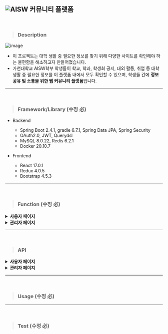 ## ![AISW](https://github.com/JunHeon-Ch/AISW_Web_Community/blob/main/readme/logo.PNG) 커뮤니티 플랫폼

</br>

> ### Description

![image](https://user-images.githubusercontent.com/37904738/133571234-f5c7ed9a-9364-468d-9295-fac4a66529ab.png)

- 이 프로젝트는 대학 생활 중 필요한 정보를 찾기 위해 다양한 사이트를 확인해야 하는 불편함을 해소하고자 만들어졌습니다.
- 가천대학교 AISW학부 학생들이 학교, 학과, 학생회 공지, 대외 활동, 취업 등 대학 생활 중 필요한 정보를 이 플랫폼 내에서 모두 확인할 수 있으며, 학생들 간에 **정보 공유 및 소통을 위한 웹 커뮤니티 플랫폼**입니다.

---

</br>

> ### Framework/Library (수정 必)

- Backend
    - Spring Boot 2.4.1, gradle 6.7.1, Spring Data JPA, Spring Security
    - OAuth2.0, JWT, Querydsl
    - MySQL 8.0.22, Redis 6.2.1
    - Docker 20.10.7

- Frontend
    - React 17.0.1
    - Redux 4.0.5
    - Bootstrap 4.5.3

---

</br>

> ### Function (수정 必)
<details>
  <summary><b>사용자 페이지</b></summary>
  
- 메인페이지: 배너, 사이트, 공지사항, 게시판 목록을 확인할 수 있습니다.
   
- 사용자 관리
    
   - 회원가입: 구글, 가천대학교 계정으로 회원가입 가능합니다.

   - 로그인: 구글 계정으로 로그인할 시 접근 제한되는 서비스가 있습니다.

   - 회원 정보 수정

   - 회원 탈퇴
    
   - 댓글/좋아요 알림
      - 댓글과 대댓글, 게시물과 댓글에 대한 좋아요 알림을 확인할 수 있습니다.
      - 읽지 않은 알림을 확인할 수 있습니다.

- 공지사항(학교 / 학과 / 학생회)
    
   - 공지사항 목록 조회
    
   - 게시물 키워드 검색(제목, 작성자, 작성자+내용)

   - 게시물 작성
    
   - 게시물 조회
    
   - 게시물 수정
    
   - 게시물 삭제
    
- 게시판(자유 / 질문 / 취업)
    
   - 게시판 목록 조회

   - 게시물 키워드 검색(제목, 작성자, 작성자+내용)
    
   - 게시물 작성
    
   - 게시물 조회
    
   - 게시물 수정
    
   - 게시물 삭제
    
   - 댓글 작성
   
   - 게시물/댓글 좋아요
    
- FAQ
    
   - FAQ 목록 조회 
    
</details>
<details>
  <summary><b>관리자 페이지</b></summary>
    
- FAQ 관리
    
   - FAQ 등록
    
   - FAQ 수정
   
   - FAQ 삭제
    
- 배너 관리
    
   - 배너 등록
   
   - 배너 목록 조회
    
   - 배너 수정
   
   - 배너 삭제
   
- 유용한 사이트 관리
    
   - 카테고리 등록
    
   - 카테고리 수정
    
   - 카테고리 삭제
    
   - 사이트 등록
    
   - 사이트 목록 조회
    
   - 사이트 수정
    
   - 사이트 삭제

- 사용자 권한 관리
    
   - 사용자 목록 조회
    
   - 사용자 권한 수정
    
</details>

---

</br>

> ### API

<details>
  <summary><b>사용자 페이지</b></summary>
  
- HomeController (메인)
   - 로그인한 사용자 홈: GET /auth/home
   - 로그인하지 않은 사용자 홈: GET /home

- UserController (사용자)
   - 회원 가입 API: POST /user/signup
   - 로그인 API: POST /login
   - 회원 탈퇴: DELETE /auth/user
   - 정보 수정: PUT /auth/user
   - Refresh token 재발급: GET /auth/refresh
   - 알림
      - 전체 알림 조회: GET /auth/alert
      - 알림 조회: GET /auth/alert/{id}

- BulletinController (통합)
   - 통합 검색(제목): GET /bulletin/search/title
   - 통합 검색(작성자): GET /bulletin/search/writer
   - 통합 검색(제목+내용): GET /bulletin/search/title&content
   
   - FileController (첨부파일)
      - 파일 다운로드: GET /file/download/{fileName}
  
   - NoticeController (공지사항)
       - 공지사항 목록 조회: GET /notice/main
       - 공지사항 검색(제목): GET /notice/search/title
       - 공지사항 검색(작성자): GET /notice/search/writer
       - 공지사항 검색(제목+내용): GET /notice/search/title&content

       - UniversityController (학교 공지사항)
          - 학교 공지사항 작성: POST /auth-admin/notice/university
          - 학교 공지사항 작성(첨부파일 포함): POST /auth-admin/notice/university/upload
          - 학교 공지사항 수정: PUT /auth-admin/notice/university
          - 학교 공지사항 수정(첨부파일 포함): PUT /auth-admin/notice/university/upload
          - 학교 공지사항 삭제: DELETE /auth-admin/notice/university/{id}
          - 학교 공지사항 목록 조회: GET /notice/university
          - 학교 공지사항 조회: GET /auth/notice/university/{id}
          - 학교 공지사항 검색(제목): GET /notice/university/search/title
          - 학교 공지사항 검색(작성자): GET /notice/university/search/writer
          - 학교 공지사항 검색(제목+내용): GET /notice/university/search/title&content
       
       - DepartmentController (학과 공지사항)
          - 학과 공지사항 작성: POST /auth-admin/notice/department
          - 학과 공지사항 작성(첨부파일 포함): POST /auth-admin/notice/department/upload
          - 학과 공지사항 수정: PUT /auth-admin/notice/department
          - 학과 공지사항 수정(첨부파일 포함): PUT /auth-admin/notice/department/upload
          - 학과 공지사항 삭제: DELETE /auth-admin/notice/department/{id}
          - 학과 공지사항 목록 조회: GET /notice/department
          - 학과 공지사항 조회: GET /auth-student/notice/department/{id}
          - 학과 공지사항 검색(제목): GET /notice/department/search/title
          - 학과 공지사항 검색(작성자): GET /notice/department/search/writer
          - 학과 공지사항 검색(제목+내용): GET /notice/department/search/title&content

       - CouncilController (학생회 공지사항)
          - 학생회 공지사항 작성: POST /auth-council/notice/council
          - 학생회 공지사항 작성(첨부파일 포함): POST /auth-council/notice/council/upload
          - 학생회 공지사항 수정: PUT /auth-council/notice/council
          - 학생회 공지사항 수정(첨부파일 포함): PUT /auth-council/notice/council/upload
          - 학생회 공지사항 삭제: DELETE /auth-council/notice/council/{id}
          - 학생회 공지사항 목록 조회: GET /notice/council
          - 학생회 공지사항 조회: GET /auth-student/notice/council/{id}
          - 학생회 공지사항 검색(제목): GET /notice/council/search/title
          - 학생회 공지사항 검색(작성자): GET /notice/council/search/writer
          - 학생회 공지사항 검색(제목+내용): GET /notice/council/search/title&content

     - BoardController (게시판)
       - 게시판 목록 조회: GET /board/main
       - 게시판 검색(제목): GET /board/search/title
       - 게시판 검색(작성자): GET /board/search/writer
       - 게시판 검색(제목+내용): GET /board/search/title&content

       - FreeController (자유게시판)
          - 자유게시판 작성: POST /auth/board/free
          - 자유게시판 작성(첨부파일 포함): POST /auth/board/free/upload
          - 자유게시판 수정: PUT /auth/board/free
          - 자유게시판 수정(첨부파일 포함): PUT /auth/board/free/upload
          - 자유게시판 삭제: DELETE /auth/board/free/{id}
          - 자유게시판 목록 조회: GET /board/free
          - 자유게시판 조회(비로그인 사용자): GET /board/free/comment/{id}
          - 자유게시판 조회(로그인 사용자): GET /auth/board/free/comment&like/{id}
          - 자유게시판 검색(제목): GET /board/free/search/title
          - 자유게시판 검색(작성자): GET /board/free/search/writer
          - 자유게시판 검색(제목+내용): GET /board/free/search/title&content
       
       - JobController (취업게시판)
          - 취업게시판 작성: POST /auth/board/job
          - 취업게시판 작성(첨부파일 포함): POST /auth/board/job/upload
          - 취업게시판 수정: PUT /auth/board/job
          - 취업게시판 수정(첨부파일 포함): PUT /auth/board/job/upload
          - 취업게시판 삭제: DELETE /auth/board/job/{id}
          - 취업게시판 목록 조회: GET /board/job
          - 취업게시판 조회(비로그인 사용자): GET /board/job/comment/{id}
          - 취업게시판 조회(로그인 사용자): GET /auth/board/job/comment&like/{id}
          - 취업게시판 검색(제목): GET /board/job/search/title
          - 취업게시판 검색(작성자): GET /board/job/search/writer
          - 취업게시판 검색(제목+내용): GET /board/job/search/title&content

       - QnaControoler (질문게시판)
          - 질문게시판 작성: POST /auth-student/board/qna
          - 질문게시판 작성(첨부파일 포함): POST /auth-student/board/qna/upload
          - 질문게시판 수정: PUT /auth-student/board/qna
          - 질문게시판 수정(첨부파일 포함): PUT /auth-student/board/qna/upload
          - 질문게시판 삭제: DELETE /auth-student/board/qna/{id}
          - 질문게시판 목록 조회: GET /board/qna
          - 질문게시판 조회(로그인 사용자): GET /auth-student/board/qna/comment&like/{id}
          - 질문게시판 검색(제목): GET /board/qna/search/title
          - 질문게시판 검색(작성자): GET /board/qna/search/writer
          - 질문게시판 검색(제목+내용): GET /board/qna/search/title&content
          - 질문게시판 검색(과목명): GET /board/qna/search/subject

        - CommentController (댓글)
          - 자유게시판 댓글 작성: POST /auth/free/{boardId}/comment
          - 자유게시판 댓글 삭제: DELETE /auth/free/{boardId}/comment/{commentId}
          - 취업게시판 댓글 작성: POST /auth/job/{boardId}/comment
          - 취업게시판 댓글 삭제: DELETE /auth/job/{boardId}/comment/{commentId}
          - 질문게시판 댓글 작성: POST /auth-student/qna/{boardId}/comment
          - 질문게시판 댓글 삭제: DELETE /auth-student/qna/{boardId}/comment/{commentId}

       - ContentLikeController (게시물/댓글 좋아요)
          - 좋아요 클릭: POST /like/press
          - 좋아요 취소: DELETE /like/remove/{id}
  
  - FaqController (FAQ)
     - FAQ 목록 조회: GET /faq
  
</details>

<details>
  <summary><b>관리자 페이지</b></summary>

  - UserManagementController (사용자 관리)
     - 사용자 권한 수정 : PUT /auth-admin/user
     - 사용자 권한 조회: GET /auth-admin/users

  - FaqController (FAQ)
     - FAQ 작성: POST /auth-admin/faq
     - FAQ 목록 조회: GET /faq
     - FAQ 수정: PUT /auth-admin/faq
     - FAQ 삭제: DELETE /auth-admin/faq/{id}
    
  - BannerController (배너)
     - 배너 등록: POST /auth-admin/banner
     - 배너 조회: GET /auth-admin/banner
     - 배너 수정: PUT /auth-admin/banner
     - 배너 삭제: DELETE /auth-admin/banner/{id}

  - SiteCategoryController (사이트 카테고리)
     - 사이트 카테고리 추가: POST /auth-admin/site/category
     - 사이트 카테고리 수정: PUT /auth-admin/site/category
     - 사이트 카테고리 삭제: DELETE /auth-admin/site/category/{id}
   
  - SiteInformationController (참고 사이트)
     - 참고 사이트 등록: POST /auth-admin/site
     - 참고 사이트 조회: GET /auth-admin/site
     - 참고 사이트 수정: PUT /auth-admin/site
     - 참고 사이트 삭제: DELETE /auth-admin/site/{id}
  
</details>

---

</br>

> ### Usage (수정 必)


---

</br>

> ### Test (수정 必)

</br>
